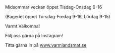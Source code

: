 
Midsommar veckan öppet Tisdag-Onsdag 9-16

(Bageriet öppet Torsdag-Fredag 9-16,
Lördag 9-15)

Varmt Välkomna!

Följ oss gärna på Instagram!

Titta gärna in på www.varmlandsmat.se

